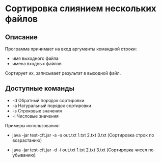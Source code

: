 # Сортировка слиянием нескольких файлов

## Описание

Программа принимает на вход аргументы командной строки:

 - имя выходного файла
 - имена входных файлов

Сортирует их, записывает результат в выходной файл.

## Доступные команды
 - -d Обратный порядок сортировки
 - -a Натуральный порядок сортировки
 - -s Строковые значения
 - -i Числовые значения


Примеры использования: 

- java -jar test-cft.jar -a -s out.txt 1.txt 2.txt 3.txt (Сортировка строк по возрастанию)


- java -jar test-cft.jar -d -i out.txt 1.txt 2.txt 3.txt (Сортировка чисел по убыванию)


